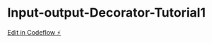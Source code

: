 # Input-output-Decorator-Tutorial1

[Edit in Codeflow ⚡️](https://stackblitz.com/~/github.com/priyankapatil94/Input-output-Decorator-Tutorial1)
